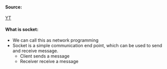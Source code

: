 #### Source:
[YT](https://www.youtube.com/watch?v=pdkGTYyvbPQ&list=PL3uLubnzL2Tlbyrr2GFVRE7Azo8FJe-dJ&index=5)

#### What is socket:

* We can call this as network programming
* Socket is a simple communication end point, which can be used to send and receive message.
	* Client sends a message
	* Receiver receive a message